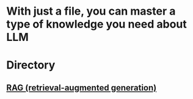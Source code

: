 # With just a file, you can master a type of knowledge you need about LLM

# Directory
## [RAG (retrieval-augmented generation)](https://github.com/TuuSiwei/A-file-A-knowledge/edit/main/RAG.md)
